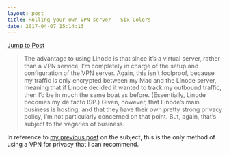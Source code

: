 ```yaml
---
layout: post
title: Rolling your own VPN server - Six Colors
date: 2017-04-07 15:14:13
---
```

[Jump to Post][1]

> The advantage to using Linode is that since it’s a virtual server, rather than a VPN service, I’m completely in charge of the setup and configuration of the VPN server. Again, this isn’t foolproof, because my traffic is only encrypted between my Mac and the Linode server, meaning that if Linode decided it wanted to track my outbound traffic, then I’d be in much the same boat as before. (Essentially, Linode becomes my de facto ISP.) Given, however, that Linode’s main business is hosting, and that they have their own pretty strong privacy policy, I’m not particularly concerned on that point. But, again, that’s subject to the vagaries of business.

In reference to [my previous post][2] on the subject, this is the only method of using a VPN for privacy that I can recommend. 

[1]:	https://sixcolors.com/post/2017/04/rolling-your-own-vpn-server/
[2]:	https://jonathanbuys.com/Beware_of_VPNs
